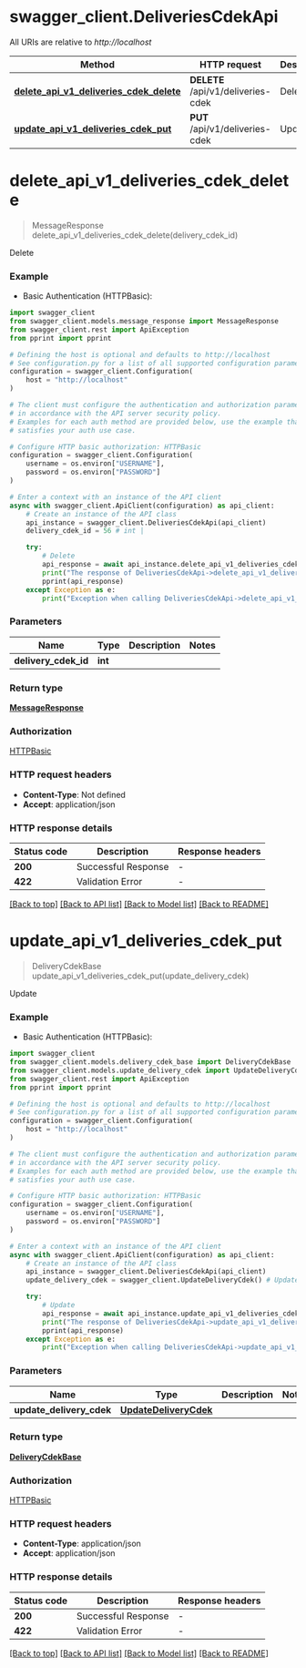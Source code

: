 # swagger_client.DeliveriesCdekApi

All URIs are relative to *http://localhost*

Method | HTTP request | Description
------------- | ------------- | -------------
[**delete_api_v1_deliveries_cdek_delete**](DeliveriesCdekApi.md#delete_api_v1_deliveries_cdek_delete) | **DELETE** /api/v1/deliveries-cdek | Delete
[**update_api_v1_deliveries_cdek_put**](DeliveriesCdekApi.md#update_api_v1_deliveries_cdek_put) | **PUT** /api/v1/deliveries-cdek | Update


# **delete_api_v1_deliveries_cdek_delete**
> MessageResponse delete_api_v1_deliveries_cdek_delete(delivery_cdek_id)

Delete

### Example

* Basic Authentication (HTTPBasic):

```python
import swagger_client
from swagger_client.models.message_response import MessageResponse
from swagger_client.rest import ApiException
from pprint import pprint

# Defining the host is optional and defaults to http://localhost
# See configuration.py for a list of all supported configuration parameters.
configuration = swagger_client.Configuration(
    host = "http://localhost"
)

# The client must configure the authentication and authorization parameters
# in accordance with the API server security policy.
# Examples for each auth method are provided below, use the example that
# satisfies your auth use case.

# Configure HTTP basic authorization: HTTPBasic
configuration = swagger_client.Configuration(
    username = os.environ["USERNAME"],
    password = os.environ["PASSWORD"]
)

# Enter a context with an instance of the API client
async with swagger_client.ApiClient(configuration) as api_client:
    # Create an instance of the API class
    api_instance = swagger_client.DeliveriesCdekApi(api_client)
    delivery_cdek_id = 56 # int | 

    try:
        # Delete
        api_response = await api_instance.delete_api_v1_deliveries_cdek_delete(delivery_cdek_id)
        print("The response of DeliveriesCdekApi->delete_api_v1_deliveries_cdek_delete:\n")
        pprint(api_response)
    except Exception as e:
        print("Exception when calling DeliveriesCdekApi->delete_api_v1_deliveries_cdek_delete: %s\n" % e)
```



### Parameters


Name | Type | Description  | Notes
------------- | ------------- | ------------- | -------------
 **delivery_cdek_id** | **int**|  | 

### Return type

[**MessageResponse**](MessageResponse.md)

### Authorization

[HTTPBasic](../README.md#HTTPBasic)

### HTTP request headers

 - **Content-Type**: Not defined
 - **Accept**: application/json

### HTTP response details

| Status code | Description | Response headers |
|-------------|-------------|------------------|
**200** | Successful Response |  -  |
**422** | Validation Error |  -  |

[[Back to top]](#) [[Back to API list]](../README.md#documentation-for-api-endpoints) [[Back to Model list]](../README.md#documentation-for-models) [[Back to README]](../README.md)

# **update_api_v1_deliveries_cdek_put**
> DeliveryCdekBase update_api_v1_deliveries_cdek_put(update_delivery_cdek)

Update

### Example

* Basic Authentication (HTTPBasic):

```python
import swagger_client
from swagger_client.models.delivery_cdek_base import DeliveryCdekBase
from swagger_client.models.update_delivery_cdek import UpdateDeliveryCdek
from swagger_client.rest import ApiException
from pprint import pprint

# Defining the host is optional and defaults to http://localhost
# See configuration.py for a list of all supported configuration parameters.
configuration = swagger_client.Configuration(
    host = "http://localhost"
)

# The client must configure the authentication and authorization parameters
# in accordance with the API server security policy.
# Examples for each auth method are provided below, use the example that
# satisfies your auth use case.

# Configure HTTP basic authorization: HTTPBasic
configuration = swagger_client.Configuration(
    username = os.environ["USERNAME"],
    password = os.environ["PASSWORD"]
)

# Enter a context with an instance of the API client
async with swagger_client.ApiClient(configuration) as api_client:
    # Create an instance of the API class
    api_instance = swagger_client.DeliveriesCdekApi(api_client)
    update_delivery_cdek = swagger_client.UpdateDeliveryCdek() # UpdateDeliveryCdek | 

    try:
        # Update
        api_response = await api_instance.update_api_v1_deliveries_cdek_put(update_delivery_cdek)
        print("The response of DeliveriesCdekApi->update_api_v1_deliveries_cdek_put:\n")
        pprint(api_response)
    except Exception as e:
        print("Exception when calling DeliveriesCdekApi->update_api_v1_deliveries_cdek_put: %s\n" % e)
```



### Parameters


Name | Type | Description  | Notes
------------- | ------------- | ------------- | -------------
 **update_delivery_cdek** | [**UpdateDeliveryCdek**](UpdateDeliveryCdek.md)|  | 

### Return type

[**DeliveryCdekBase**](DeliveryCdekBase.md)

### Authorization

[HTTPBasic](../README.md#HTTPBasic)

### HTTP request headers

 - **Content-Type**: application/json
 - **Accept**: application/json

### HTTP response details

| Status code | Description | Response headers |
|-------------|-------------|------------------|
**200** | Successful Response |  -  |
**422** | Validation Error |  -  |

[[Back to top]](#) [[Back to API list]](../README.md#documentation-for-api-endpoints) [[Back to Model list]](../README.md#documentation-for-models) [[Back to README]](../README.md)

